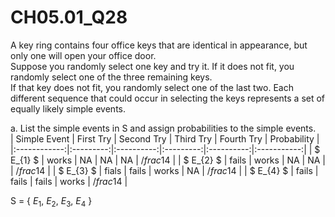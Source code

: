 # CH05.01_Q28 #

A key ring contains four office keys that are identical in appearance, but only one will open your office door.							
Suppose you randomly select one key and try it. If it does not fit, you randomly select one of the three remaining keys.							
If that key does not fit, you randomly select one of the last two. Each different sequence that could occur in selecting the keys represents a set of equally likely simple events.							
							
a. List the simple events in S and assign probabilities to the simple events.							
| Simple Event | First Try | Second Try | Third Try | Fourth Try | Probability |
|:------------:|:---------:|:----------:|:---------:|:----------:|:-----------:|
| $ E_{1} $ | works | NA | NA | NA | $/frac{1}{4}$ |
| $ E_{2} $ | fails | works | NA | NA |  | $/frac{1}{4}$ |
| $ E_{3} $ | fials | fails | works | NA | $/frac{1}{4}$ |
| $ E_{4} $ | fails | fails | fails | works | $/frac{1}{4}$ |

S = { $E_{1}$, $E_{2}$, $E_{3}$, $E_{4}$ }



